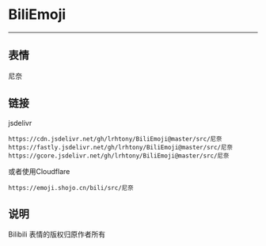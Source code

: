 # BiliEmoji
---
## 表情
尼奈
## 链接
jsdelivr
```
https://cdn.jsdelivr.net/gh/lrhtony/BiliEmoji@master/src/尼奈
https://fastly.jsdelivr.net/gh/lrhtony/BiliEmoji@master/src/尼奈
https://gcore.jsdelivr.net/gh/lrhtony/BiliEmoji@master/src/尼奈
```
或者使用Cloudflare
```
https://emoji.shojo.cn/bili/src/尼奈
```
## 说明
Bilibili 表情的版权归原作者所有

